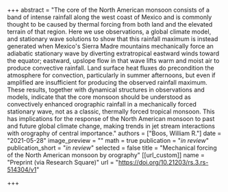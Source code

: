 +++
abstract = "The core of the North American monsoon consists of a band of intense rainfall along the west coast of Mexico and is commonly thought to be caused by thermal forcing from both land and the elevated terrain of that region. Here we use observations, a global climate model, and stationary wave solutions to show that this rainfall maximum is instead generated when Mexico's Sierra Madre mountains mechanically force an adiabatic stationary wave by diverting extratropical eastward winds toward the equator; eastward, upslope flow in that wave lifts warm and moist air to produce convective rainfall. Land surface heat fluxes do precondition the atmosphere for convection, particularly in summer afternoons, but even if amplified are insufficient for producing the observed rainfall maximum. These results, together with dynamical structures in observations and models, indicate that the core monsoon should be understood as convectively enhanced orographic rainfall in a mechanically forced stationary wave, not as a classic, thermally forced tropical monsoon. This has implications for the response of the North American monsoon to past and future global climate change, making trends in jet stream interactions with orography of central importance."
authors = ["Boos, William R."]
date = "2021-05-28"
image_preview = ""
math = true
publication = "*in review*"
publication_short = "*in review*"
selected = false
title = "Mechanical forcing of the North American monsoon by orography"
[[url_custom]]
   name = "Preprint (via Research Square)"
   url = "https://doi.org/10.21203/rs.3.rs-514304/v1"


+++
